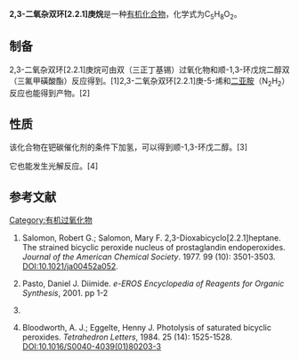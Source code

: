 **2,3-二氧杂双环\[2.2.1\]庚烷**是一种[有机化合物](../Page/有机化合物.md "wikilink")，化学式为C<sub>5</sub>H<sub>8</sub>O<sub>2</sub>。

## 制备

2,3-二氧杂双环\[2.2.1\]庚烷可由双（三正丁基锡）过氧化物和顺-1,3-环戊烷二醇双（三氟甲磺酸酯）反应得到。\[1\]2,3-二氧杂双环\[2.2.1\]庚-5-烯和[二亚胺](../Page/二亚胺.md "wikilink")（N<sub>2</sub>H<sub>2</sub>）反应也能得到产物。\[2\]

## 性质

该化合物在钯碳催化剂的条件下加氢，可以得到顺-1,3-环戊二醇。\[3\]

它也能发生光解反应。\[4\]

## 参考文献

[Category:有机过氧化物](https://zh.wikipedia.org/wiki/Category:有机过氧化物 "wikilink")

1.  Salomon, Robert G.; Salomon, Mary F. 2,3-Dioxabicyclo\[2.2.1\]heptane. The strained bicyclic peroxide nucleus of prostaglandin endoperoxides. *Journal of the American Chemical Society*. 1977. 99 (10): 3501-3503. <DOI:10.1021/ja00452a052>.

2.  Pasto, Daniel J. Diimide. *e-EROS Encyclopedia of Reagents for Organic Synthesis*, 2001. pp 1-2

3.
4.  Bloodworth, A. J.; Eggelte, Henny J. Photolysis of saturated bicyclic peroxides. *Tetrahedron Letters*, 1984. 25 (14): 1525-1528. <DOI:10.1016/S0040-4039(01)80203-3>